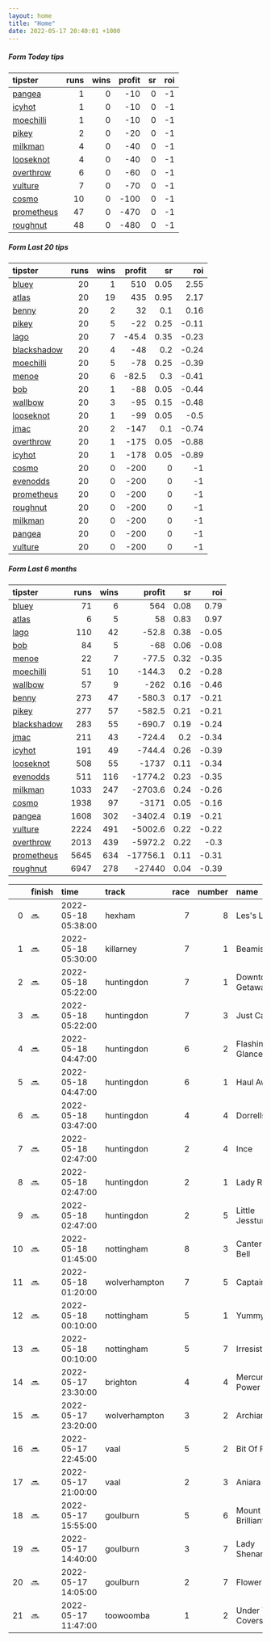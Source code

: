 ```yaml
---   
layout: home  
title: "Home"   
date: 2022-05-17 20:40:01 +1000  
---   
```



##### Form Today tips   

| tipster                                                       |   runs |   wins |   profit |   sr |   roi |
|:--------------------------------------------------------------|-------:|-------:|---------:|-----:|------:|
| [pangea](https://mrwayneo.github.io/tips/pangea.html)         |      1 |      0 |      -10 |    0 |    -1 |
| [icyhot](https://mrwayneo.github.io/tips/icyhot.html)         |      1 |      0 |      -10 |    0 |    -1 |
| [moechilli](https://mrwayneo.github.io/tips/moechilli.html)   |      1 |      0 |      -10 |    0 |    -1 |
| [pikey](https://mrwayneo.github.io/tips/pikey.html)           |      2 |      0 |      -20 |    0 |    -1 |
| [milkman](https://mrwayneo.github.io/tips/milkman.html)       |      4 |      0 |      -40 |    0 |    -1 |
| [looseknot](https://mrwayneo.github.io/tips/looseknot.html)   |      4 |      0 |      -40 |    0 |    -1 |
| [overthrow](https://mrwayneo.github.io/tips/overthrow.html)   |      6 |      0 |      -60 |    0 |    -1 |
| [vulture](https://mrwayneo.github.io/tips/vulture.html)       |      7 |      0 |      -70 |    0 |    -1 |
| [cosmo](https://mrwayneo.github.io/tips/cosmo.html)           |     10 |      0 |     -100 |    0 |    -1 |
| [prometheus](https://mrwayneo.github.io/tips/prometheus.html) |     47 |      0 |     -470 |    0 |    -1 |
| [roughnut](https://mrwayneo.github.io/tips/roughnut.html)     |     48 |      0 |     -480 |    0 |    -1 |

##### Form Last 20 tips   

| tipster                                                         |   runs |   wins |   profit |   sr |   roi |
|:----------------------------------------------------------------|-------:|-------:|---------:|-----:|------:|
| [bluey](https://mrwayneo.github.io/tips/bluey.html)             |     20 |      1 |    510   | 0.05 |  2.55 |
| [atlas](https://mrwayneo.github.io/tips/atlas.html)             |     20 |     19 |    435   | 0.95 |  2.17 |
| [benny](https://mrwayneo.github.io/tips/benny.html)             |     20 |      2 |     32   | 0.1  |  0.16 |
| [pikey](https://mrwayneo.github.io/tips/pikey.html)             |     20 |      5 |    -22   | 0.25 | -0.11 |
| [lago](https://mrwayneo.github.io/tips/lago.html)               |     20 |      7 |    -45.4 | 0.35 | -0.23 |
| [blackshadow](https://mrwayneo.github.io/tips/blackshadow.html) |     20 |      4 |    -48   | 0.2  | -0.24 |
| [moechilli](https://mrwayneo.github.io/tips/moechilli.html)     |     20 |      5 |    -78   | 0.25 | -0.39 |
| [menoe](https://mrwayneo.github.io/tips/menoe.html)             |     20 |      6 |    -82.5 | 0.3  | -0.41 |
| [bob](https://mrwayneo.github.io/tips/bob.html)                 |     20 |      1 |    -88   | 0.05 | -0.44 |
| [wallbow](https://mrwayneo.github.io/tips/wallbow.html)         |     20 |      3 |    -95   | 0.15 | -0.48 |
| [looseknot](https://mrwayneo.github.io/tips/looseknot.html)     |     20 |      1 |    -99   | 0.05 | -0.5  |
| [jmac](https://mrwayneo.github.io/tips/jmac.html)               |     20 |      2 |   -147   | 0.1  | -0.74 |
| [overthrow](https://mrwayneo.github.io/tips/overthrow.html)     |     20 |      1 |   -175   | 0.05 | -0.88 |
| [icyhot](https://mrwayneo.github.io/tips/icyhot.html)           |     20 |      1 |   -178   | 0.05 | -0.89 |
| [cosmo](https://mrwayneo.github.io/tips/cosmo.html)             |     20 |      0 |   -200   | 0    | -1    |
| [evenodds](https://mrwayneo.github.io/tips/evenodds.html)       |     20 |      0 |   -200   | 0    | -1    |
| [prometheus](https://mrwayneo.github.io/tips/prometheus.html)   |     20 |      0 |   -200   | 0    | -1    |
| [roughnut](https://mrwayneo.github.io/tips/roughnut.html)       |     20 |      0 |   -200   | 0    | -1    |
| [milkman](https://mrwayneo.github.io/tips/milkman.html)         |     20 |      0 |   -200   | 0    | -1    |
| [pangea](https://mrwayneo.github.io/tips/pangea.html)           |     20 |      0 |   -200   | 0    | -1    |
| [vulture](https://mrwayneo.github.io/tips/vulture.html)         |     20 |      0 |   -200   | 0    | -1    |

##### Form Last 6 months   

| tipster                                                         |   runs |   wins |   profit |   sr |   roi |
|:----------------------------------------------------------------|-------:|-------:|---------:|-----:|------:|
| [bluey](https://mrwayneo.github.io/tips/bluey.html)             |     71 |      6 |    564   | 0.08 |  0.79 |
| [atlas](https://mrwayneo.github.io/tips/atlas.html)             |      6 |      5 |     58   | 0.83 |  0.97 |
| [lago](https://mrwayneo.github.io/tips/lago.html)               |    110 |     42 |    -52.8 | 0.38 | -0.05 |
| [bob](https://mrwayneo.github.io/tips/bob.html)                 |     84 |      5 |    -68   | 0.06 | -0.08 |
| [menoe](https://mrwayneo.github.io/tips/menoe.html)             |     22 |      7 |    -77.5 | 0.32 | -0.35 |
| [moechilli](https://mrwayneo.github.io/tips/moechilli.html)     |     51 |     10 |   -144.3 | 0.2  | -0.28 |
| [wallbow](https://mrwayneo.github.io/tips/wallbow.html)         |     57 |      9 |   -262   | 0.16 | -0.46 |
| [benny](https://mrwayneo.github.io/tips/benny.html)             |    273 |     47 |   -580.3 | 0.17 | -0.21 |
| [pikey](https://mrwayneo.github.io/tips/pikey.html)             |    277 |     57 |   -582.5 | 0.21 | -0.21 |
| [blackshadow](https://mrwayneo.github.io/tips/blackshadow.html) |    283 |     55 |   -690.7 | 0.19 | -0.24 |
| [jmac](https://mrwayneo.github.io/tips/jmac.html)               |    211 |     43 |   -724.4 | 0.2  | -0.34 |
| [icyhot](https://mrwayneo.github.io/tips/icyhot.html)           |    191 |     49 |   -744.4 | 0.26 | -0.39 |
| [looseknot](https://mrwayneo.github.io/tips/looseknot.html)     |    508 |     55 |  -1737   | 0.11 | -0.34 |
| [evenodds](https://mrwayneo.github.io/tips/evenodds.html)       |    511 |    116 |  -1774.2 | 0.23 | -0.35 |
| [milkman](https://mrwayneo.github.io/tips/milkman.html)         |   1033 |    247 |  -2703.6 | 0.24 | -0.26 |
| [cosmo](https://mrwayneo.github.io/tips/cosmo.html)             |   1938 |     97 |  -3171   | 0.05 | -0.16 |
| [pangea](https://mrwayneo.github.io/tips/pangea.html)           |   1608 |    302 |  -3402.4 | 0.19 | -0.21 |
| [vulture](https://mrwayneo.github.io/tips/vulture.html)         |   2224 |    491 |  -5002.6 | 0.22 | -0.22 |
| [overthrow](https://mrwayneo.github.io/tips/overthrow.html)     |   2013 |    439 |  -5972.2 | 0.22 | -0.3  |
| [prometheus](https://mrwayneo.github.io/tips/prometheus.html)   |   5645 |    634 | -17756.1 | 0.11 | -0.31 |
| [roughnut](https://mrwayneo.github.io/tips/roughnut.html)       |   6947 |    278 | -27440   | 0.04 | -0.39 |

|    | finish   | time                | track         |   race |   number | name             |   odds | tipster             |
|---:|:---------|:--------------------|:--------------|-------:|---------:|:-----------------|-------:|:--------------------|
|  0 | :soon:   | 2022-05-18 05:38:00 | hexham        |      7 |        8 | Les's Legacy     |   6.5  | looseknot           |
|  1 | :soon:   | 2022-05-18 05:30:00 | killarney     |      7 |        1 | Beamish          |   5.5  | milkman             |
|  2 | :soon:   | 2022-05-18 05:22:00 | huntingdon    |      7 |        1 | Downtown Getaway |   1.65 | overthrow,moechilli |
|  3 | :soon:   | 2022-05-18 05:22:00 | huntingdon    |      7 |        3 | Just Cause       |   3.9  | overthrow           |
|  4 | :soon:   | 2022-05-18 04:47:00 | huntingdon    |      6 |        2 | Flashing Glance  |   4.4  | overthrow           |
|  5 | :soon:   | 2022-05-18 04:47:00 | huntingdon    |      6 |        1 | Haul Away        |   6    | overthrow           |
|  6 | :soon:   | 2022-05-18 03:47:00 | huntingdon    |      4 |        4 | Dorrells Pierji  |   4.2  | overthrow           |
|  7 | :soon:   | 2022-05-18 02:47:00 | huntingdon    |      2 |        4 | Ince             |   7.5  | looseknot           |
|  8 | :soon:   | 2022-05-18 02:47:00 | huntingdon    |      2 |        1 | Lady Reset       |   2.15 | vulture             |
|  9 | :soon:   | 2022-05-18 02:47:00 | huntingdon    |      2 |        5 | Little Jessture  |   3.1  | vulture             |
| 10 | :soon:   | 2022-05-18 01:45:00 | nottingham    |      8 |        3 | Canterbury Bell  |   2.25 | vulture             |
| 11 | :soon:   | 2022-05-18 01:20:00 | wolverhampton |      7 |        5 | Captain Kane     |   3.2  | vulture             |
| 12 | :soon:   | 2022-05-18 00:10:00 | nottingham    |      5 |        1 | Yummylicious     |   3.5  | vulture             |
| 13 | :soon:   | 2022-05-18 00:10:00 | nottingham    |      5 |        7 | Irresistable     |   6.5  | looseknot           |
| 14 | :soon:   | 2022-05-17 23:30:00 | brighton      |      4 |        4 | Mercurius Power  |   3.8  | pangea              |
| 15 | :soon:   | 2022-05-17 23:20:00 | wolverhampton |      3 |        2 | Archiano         |   2.35 | vulture,milkman     |
| 16 | :soon:   | 2022-05-17 22:45:00 | vaal          |      5 |        2 | Bit Of Fun       |   0    | vulture             |
| 17 | :soon:   | 2022-05-17 21:00:00 | vaal          |      2 |        3 | Aniara           |   0    | milkman             |
| 18 | :soon:   | 2022-05-17 15:55:00 | goulburn      |      5 |        6 | Mount Brilliant  |   4.6  | looseknot           |
| 19 | :soon:   | 2022-05-17 14:40:00 | goulburn      |      3 |        7 | Lady Shenanigans |   8.5  | pikey               |
| 20 | :soon:   | 2022-05-17 14:05:00 | goulburn      |      2 |        7 | Flower Moon      |   3.4  | icyhot              |
| 21 | :soon:   | 2022-05-17 11:47:00 | toowoomba     |      1 |        2 | Under The Covers |   4.2  | milkman             |